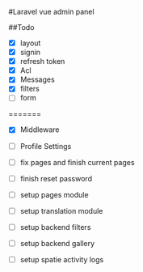 #Laravel vue admin panel

##Todo
* [x] layout
* [x] signin
* [x] refresh token
* [x] Acl
* [X] Messages
* [x] filters
* [ ] form

=======
* [X] Middleware
* [ ] Profile Settings
* [ ] fix pages and finish current pages

* [ ] finish reset password 
* [ ] setup pages module
* [ ] setup translation module

* [ ] setup backend filters
* [ ] setup backend gallery
* [ ] setup spatie activity logs
